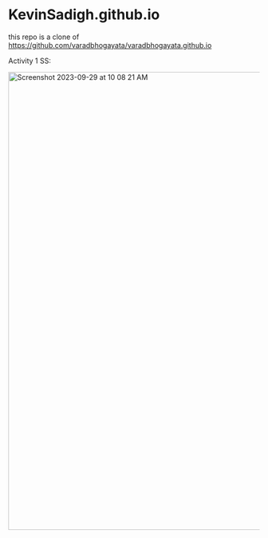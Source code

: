 # KevinSadigh.github.io 
this repo is a clone of
https://github.com/varadbhogayata/varadbhogayata.github.io

Activity 1 SS:

<img width="918" alt="Screenshot 2023-09-29 at 10 08 21 AM" src="https://github.com/KevinSadigh/KevinSadigh.github.io/assets/79182046/c38f97f4-6683-471d-9179-2fa8fcca06f9">
